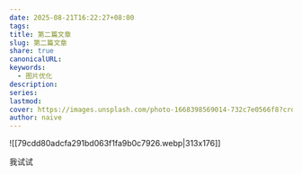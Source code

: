 ```yaml
---
date: 2025-08-21T16:22:27+08:00
tags:
title: 第二篇文章
slug: 第二篇文章
share: true
canonicalURL:
keywords:
  - 图片优化
description:
series:
lastmod:
cover: https://images.unsplash.com/photo-1668398569014-732c7e0566f8?crop=entropy&cs=tinysrgb&fit=max&fm=jpg&ixid=M3wzNjAwOTd8MHwxfHNlYXJjaHw1fHwlRTclODglQjF8ZW58MHwwfHx8MTc1NTc2MzQzMnww&ixlib=rb-4.1.0&q=80&w=1080
author: naive
---
```


![[79cdd80adcfa291bd063f1fa9b0c7926.webp|313x176]]

我试试